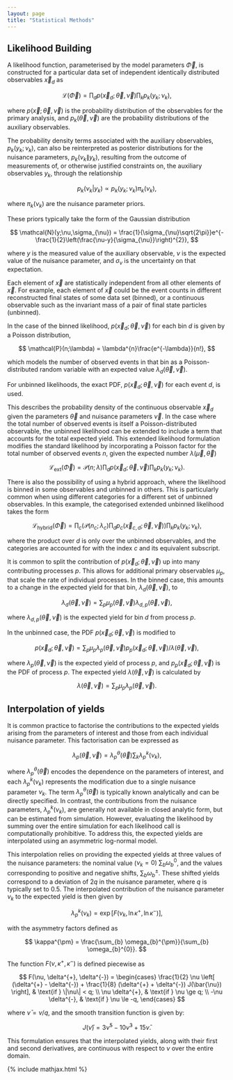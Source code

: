```yaml
---
layout: page
title: "Statistical Methods"
---
```


## Likelihood Building

A likelihood function, parameterised by the model parameters $\vec{\Phi}$, is constructed for a particular data set of independent identically distributed observables $\vec{x}_{d}$ as

$$
  \mathcal{L}(\vec{\Phi}) = \prod_{d}p(\vec{x}_{d};\vec{\theta},\vec{\nu})\prod_{k}p_{k}(y_{k};\nu_{k}),
$$

where $p(\vec{x};\vec{\theta},\vec{\nu})$ is the probability distribution of the observables for the primary analysis, and $p_{k}(\vec{\theta},\vec{\nu})$ are the probability distributions of the auxiliary observables. 

The probability density terms associated with the auxiliary observables, $p_{k}(y_{k};\nu_{k})$, can also be reinterpreted as posterior distributions for the nuisance parameters, $p_{k}(\nu_{k}\|y_{k})$, resulting from the outcome of measurements of, or otherwise justified constraints on, the auxiliary observables $y_{k}$, through the relationship

$$
  p_{k}(\nu_{k}|y_{k}) \propto p_{k}(y_{k};\nu_{k})\pi_{k}(\nu_{k}),
$$

where $\pi_{k}(\nu_{k})$ are the nuisance parameter priors. 

These priors typically take the form of the Gaussian distribution

$$
  \mathcal{N}(y;\nu,\sigma_{\nu}) = \frac{1}{\sigma_{\nu}\sqrt{2\pi}}e^{-\frac{1}{2}\left(\frac{\nu-y}{\sigma_{\nu}}\right)^{2}},
$$

where $y$ is the measured value of the auxiliary observable, $\nu$ is the expected value of the nuisance parameter, and $\sigma_{\nu}$ is the uncertainty on that expectation.


Each element of $\vec{x}$ are statistically independent from all other elements of $\vec{x}$. 
For example, each element of $\vec{x}$ could be the event counts in different reconstructed final states of some data set (binned), or a continuous observable such as the invariant mass of a pair of final state particles (unbinned). 


In the case of the binned likelihood, $p(\vec{x}_{d};\vec{\theta},\vec{\nu})$ for each bin $d$ is given by a Poisson distribution,

$$
  \mathcal{P}(n;\lambda) =  \lambda^{n}\frac{e^{-\lambda}}{n!},
$$

which models the number of observed events in that bin as a Poisson-distributed random variable with an expected value $\lambda_{d}(\vec{\theta},\vec{\nu})$.


For unbinned likelihoods, the exact PDF, $p(\vec{x}_{d};\vec{\theta},\vec{\nu})$ for each event $d$, is used.

This describes the probability density of the continuous observable $\vec{x}_{d}$ given the parameters $\vec{\theta}$ and nuisance parameters $\vec{\nu}$.
In the case where the total number of observed events is itself a Poisson-distributed observable, the unbinned likelihood can be extended to include a term that accounts for the total expected yield. 
This extended likelihood formulation modifies the standard likelihood by incorporating a Poisson factor for the total number of observed events $n$, given the expected number $\lambda(\vec{\mu}, \vec{\theta})$

$$
\mathcal{L}_{\text{ext}}(\vec{\Phi}) = \mathcal{P}(n;\lambda) \prod_{d}p(\vec{x}_{d};\vec{\theta},\vec{\nu})\prod_{k}p_{k}(y_{k};\nu_{k}).
$$

There is also the possibility of using a hybrid approach, where the likelihood is binned in some observables and unbinned in others.
This is particularly common when using different categories for a different set of unbinned observables. 
In this example, the categorised extended unbinned likelihood takes the form

$$
\mathcal{L}_{\text{hybrid}}(\vec{\Phi}) = \prod_{c}\left( \mathcal{P}(n_c;\lambda_c) \prod_{d}p_{c}(\vec{x}_{c,d};\vec{\theta},\vec{\nu})\right)\prod_{k}p_{k}(y_{k};\nu_{k}),
$$

where the product over $d$ is only over the unbinned observables, and the categories are accounted for with the index $c$ and its equivalent subscript.


It is common to split the contribution of $p(\vec{x}_{d};\vec{\theta},\vec{\nu})$ up into many contributing processes $p$.
This allows for additional primary observables $\mu_p$, that scale the rate of individual processes.
In the binned case, this amounts to a change in the expected yield for that bin, $\lambda_{d}(\vec{\theta}, \vec{\nu})$, to

$$
  \lambda_{d}(\vec{\theta}, \vec{\nu}) = \sum_{p}\mu_{p}(\vec{\theta}, \vec{\nu})\lambda_{d,p}(\vec{\theta}, \vec{\nu}),
$$

where $\lambda_{d,p}(\vec{\theta}, \vec{\nu})$ is the expected yield for bin $d$ from process $p$.

In the unbinned case, the PDF $p(\vec{x}_{d};\vec{\theta},\vec{\nu})$ is modified to

$$
  p(\vec{x}_{d};\vec{\theta},\vec{\nu}) = \sum_{p}\mu_{p}\lambda_{p}(\vec{\theta}, \vec{\nu})p_{p}(\vec{x}_{d};\vec{\theta},\vec{\nu}) / \lambda(\vec{\theta}, \vec{\nu}),
$$

where $\lambda_{p}(\vec{\theta}, \vec{\nu})$ is the expected yield of process $p$, and $p_{p}(\vec{x}_{d};\vec{\theta},\vec{\nu})$ is the PDF of process $p$.
The expected yield $\lambda(\vec{\theta}, \vec{\nu})$ is calculated by

$$
  \lambda(\vec{\theta}, \vec{\nu}) = \sum_{p}\mu_{p}\lambda_{p}(\vec{\theta}, \vec{\nu}).
$$

## Interpolation of yields

It is common practice to factorise the contributions to the expected yields arising from the parameters of interest and those from each individual nuisance parameter. 
This factorisation can be expressed as

$$
  \lambda_{p}(\vec{\theta}, \vec{\nu}) = \lambda_{p}^{\theta}(\vec{\theta}) \sum_{k} \lambda_{p}^{k}(\nu_{k}),
$$

where $\lambda_{p}^{\theta}(\vec{\theta})$ encodes the dependence on the parameters of interest, and each $\lambda_{p}^{k}(\nu_{k})$ represents the modification due to a single nuisance parameter $\nu_k$. 
The term $\lambda_{p}^{\theta}(\vec{\theta})$ is typically known analytically and can be directly specified. 
In contrast, the contributions from the nuisance parameters, $\lambda_{p}^{k}(\nu_{k})$, are generally not available in closed analytic form, but can be estimated from simulation. 
However, evaluating the likelihood by summing over the entire simulation for each likelihood call is computationally prohibitive. 
To address this, the expected yields are interpolated using an asymmetric log-normal model.

This interpolation relies on providing the expected yields at three values of the nuisance parameters: the nominal value ($\nu_{k}=0$) $\sum_{b} \omega_{b}^{0}$, and the values corresponding to positive and negative shifts, $\sum_{b} \omega_{b}^{\pm}$. 
These shifted yields correspond to a deviation of $2q$ in the nuisance parameter, where $q$ is typically set to 0.5.
The interpolated contribution of the nuisance parameter $\nu_k$ to the expected yield is then given by

$$
  \lambda_{p}^{k}(\nu_k) = \exp\left[ F(\nu_k, \ln \kappa^{+}, \ln \kappa^{-}) \right],
$$

with the asymmetry factors defined as

$$
  \kappa^{\pm} = \frac{\sum_{b} \omega_{b}^{\pm}}{\sum_{b} \omega_{b}^{0}}.
$$

The function $F(\nu, \kappa^{+}, \kappa^{-})$ is defined piecewise as

$$
  F(\nu, \delta^{+}, \delta^{-}) =
    \begin{cases}
      \frac{1}{2} \nu \left[ (\delta^{+} - \delta^{-}) + \frac{1}{8} (\delta^{+} + \delta^{-}) J(\bar{\nu}) \right], & \text{if } \|\nu\| < q; \\
      \nu \delta^{+}, & \text{if } \nu \ge q; \\
      -\nu \delta^{-}, & \text{if } \nu \le -q,
    \end{cases}
$$

where $\bar{\nu} = \nu / q$, and the smooth transition function is given by:

$$
  J(\bar{\nu}) = 3\bar{\nu}^5 - 10\bar{\nu}^3 + 15\bar{\nu}.
$$

This formulation ensures that the interpolated yields, along with their first and second derivatives, are continuous with respect to $\nu$ over the entire domain.


{% include mathjax.html %}